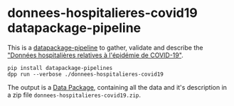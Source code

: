 # donnees-hospitalieres-covid19 datapackage-pipeline

This is a [datapackage-pipeline](https://github.com/frictionlessdata/datapackage-pipelines) to gather, validate and describe the ["Données hospitalières relatives à l'épidémie de COVID-19"](https://www.data.gouv.fr/fr/datasets/donnees-hospitalieres-relatives-a-lepidemie-de-covid-19/#_).

```
pip install datapackage-pipelines
dpp run --verbose ./donnees-hospitalieres-covid19
```

The output is a [Data Package](https://specs.frictionlessdata.io/#what-s-a-data-package), containing all the data and it's description in a zip file `donnees-hospitalieres-covid19.zip`.
